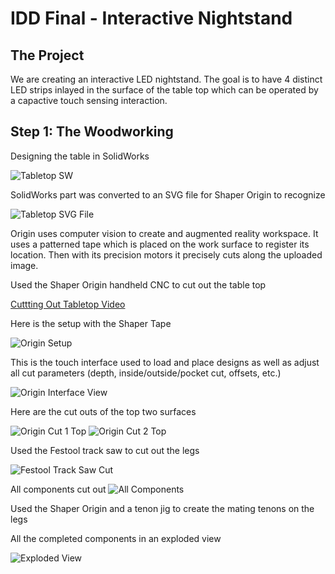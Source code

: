 # IDD Final - Interactive Nightstand

## The Project
We are creating an interactive LED nightstand. The goal is to have 4 distinct LED strips inlayed in the surface of the table top which can be operated by a capactive touch sensing interaction.

## Step 1: The Woodworking
Designing the table in SolidWorks

![Tabletop SW](https://github.com/JwayYih/IDD-Fa19-Final/blob/master/Tabletop%20SW.PNG)

SolidWorks part was converted to an SVG file for Shaper Origin to recognize

![Tabletop SVG File](https://github.com/JwayYih/IDD-Fa19-Final/blob/master/Tabletop%20SVG%20File.PNG)

Origin uses computer vision to create and augmented reality workspace. It uses a patterned tape which is placed on the work surface to register its location. Then with its precision motors it precisely cuts along the uploaded image.

Used the Shaper Origin handheld CNC to cut out the table top

[Cuttting Out Tabletop Video](https://photos.app.goo.gl/qifHks3SJ6dKoCYE8)

Here is the setup with the Shaper Tape

![Origin Setup](https://github.com/JwayYih/IDD-Fa19-Final/blob/master/Origin%20Setup.jpg)

This is the touch interface used to load and place designs as well as adjust all cut parameters (depth, inside/outside/pocket cut, offsets, etc.)

![Origin Interface View](https://github.com/JwayYih/IDD-Fa19-Final/blob/master/Origin%20Interface%20View.jpg)

Here are the cut outs of the top two surfaces

![Origin Cut 1 Top](https://github.com/JwayYih/IDD-Fa19-Final/blob/master/Origin%20Cut%201%20Top.jpg)
![Origin Cut 2 Top](https://github.com/JwayYih/IDD-Fa19-Final/blob/master/Origin%20Cut%202%20Top.jpg)

Used the Festool track saw to cut out the legs

![Festool Track Saw Cut](https://github.com/JwayYih/IDD-Fa19-Final/blob/master/Festool%20Track%20Saw%20Cut.jpg)

All components cut out
![All Components](https://github.com/JwayYih/IDD-Fa19-Final/blob/master/All%20Components.jpg)

Used the Shaper Origin and a tenon jig to create the mating tenons on the legs

All the completed components in an exploded view

![Exploded View](https://github.com/JwayYih/IDD-Fa19-Final/blob/master/Exploded%20View.jpg)

